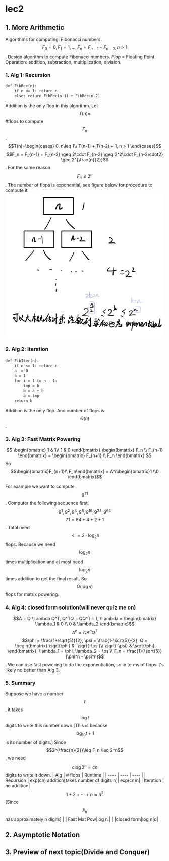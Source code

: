 # lec2

## 1. More Arithmetic

Algorithms for computing: Fibonacci numbers.$$F_0 = 0, F_1 = 1,\dots ,F_n = F_{n-1} + F_{n-2}, n > 1$$. Design algorithm to compute Fibonacci numbers. _Flop_ = Floating Point Operation: addition, subtraction, multiplication, division.

### 1. Alg 1: Recursion

```text
def FibRec(n):
    if n <= 1: return n
    else: return FibRec(n-1) + FibRec(n-2)
```
Addition is the only flop in this algorithm.
Let $$T(n)=$$ #flops to compute $$F_n$$.
$$T(n)=\begin{cases}
    0, n\leq 1\\
    T(n-1) + T(n-2) + 1, n > 1
\end{cases}$$
$$F_n = F_{n-1} + F_{n-2} \geq 2\cdot F_{n-2} \geq 2^2\cdot F_{n-2\cdot2} \geq 2^{\frac{n}{2}}$$. For the same reason $$F_n \leq 2^n$$. The number of flops is exponential, see figure below for procedure to compute it.
![Number of flops](images/cs170lec2fig1.jpeg)

### 2. Alg 2: Iteration

```text
def FibIter(n):
    if n <= 1: return n
    a  = 0
    b = 1
    for i = 1 to n - 1:
        tmp = b
        b = a + b
        a = tmp
    return b
```
Addition is the only flop. And number of flops is $$\Theta(n)$$.

### 3. Alg 3: Fast Matrix Powering

$$
\begin{bmatrix}
    1 & 1\\
    1 & 0
\end{bmatrix} \begin{bmatrix}
    F_n \\
    F_{n-1}
\end{bmatrix} = \begin{bmatrix}
    F_{n+1} \\
    F_n
\end{bmatrix}
$$
So $$\begin{bmatrix}F_{n+1}\\
    F_n\end{bmatrix} = A^n\begin{bmatrix}1 \\0 \end{bmatrix}$$

For example we want to compute $$9^{71}$$. Computer the following sequence first,
$$9^1, 9^2, 9^4, 9^8, 9^{16}, 9^{32}, 9^{64}$$
$$71 = 64 + 4 + 2 + 1$$.
Total need $$<= 2 \cdot \log_2{n}$$ flops. Because we need $$\log_2{n}$$ times multiplication and at most need  $$\log_2{n}$$ times addition to get the final result. So $$O(\log n)$$ flops for matrix powering.


### 4. Alg 4: closed form solution(will never quiz me on)
$$A = Q \Lambda Q^T, Q^TQ = QQ^T = I, \Lambda = \begin{bmatrix}
    \lambda_1 & 0 \\
    0 & \lambda_2
\end{bmatrix}$$
$$
A^n = Q\Lambda^nQ^T
$$
$$\phi = \frac{1+\sqrt{5}}{2}, \psi = \frac{1-\sqrt{5}}{2}, Q = \begin{bmatrix}
    \sqrt{\phi} & -\sqrt{-\psi}\\
    \sqrt{-\psi} & \sqrt{\phi}
\end{bmatrix}, \lambda_1 = \phi, \lambda_2 = \psi\\
F_n = \frac{1}{\sqrt{5}}(\phi^n - \psi^n)$$.
We can use fast powering to do the exponentiation, so in terms of flops it's likely no better than Alg 3.

### 5. Summary
Suppose we have a number $$t$$, it takes $$\log t$$ digits to write this number down.[This is because $$\log_{10}t + 1$$ is its number of digits.] Since $$2^{\frac{n}{2}}\leq F_n \leq 2^n$$, we need $$c\log 2^n = c n$$ digits to write it down.
| Alg | # flops | Runtime |
| ---- | ---- | ---- |
| Recursion | exp(cn) addition[takes number of digits n]|  exp(cn)n|
| Iteration | nc addition|$$1+2+\cdots+n \approx n^2$$[Since $$F_n$$ has approximately n digits]  |
| Fast Mat Pow|log n | |
|closed form|log n|d|
## 2. Asymptotic Notation
## 3. Preview of next topic(Divide and Conquer)
